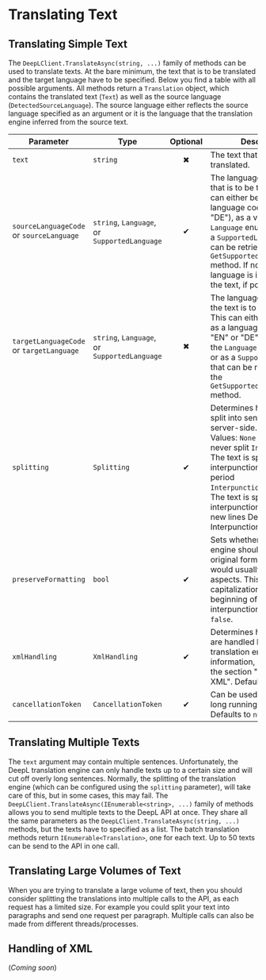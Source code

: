 # Translating Text

## Translating Simple Text

The `DeepLClient.TranslateAsync(string, ...)` family of methods can be used to translate texts. At the bare minimum, the text that is to be translated and the target language have to be specified. Below you find a table with all possible arguments. All methods return a `Translation` object, which contains the translated text (`Text`) as well as the source language (`DetectedSourceLanguage`). The source language either reflects the source language specified as an argument or it is the language that the translation engine inferred from the source text.

| Parameter | Type | Optional | Description |
|-----------|------|:--------:|-------------|
| `text` | `string` | ✖ | The text that is to be translated. |
| `sourceLanguageCode` or `sourceLanguage` | `string`, `Language`, or `SupportedLanguage` | ✔ | The language of the text that is to be translated. This can either be specified as a language code (e.g. "EN" or "DE"), as a value of the `Language` enumeration, or as a `SupportedLanguage` that can be retrieved from the `GetSupportedLanguagesAsync` method. If not specified, the language is inferred from the text, if possible. |
| `targetLanguageCode` or `targetLanguage` | `string`, `Language`, or `SupportedLanguage` | ✖ | The language into which the text is to be translated. This can either be specified as a language code (e.g. "EN" or "DE"), as a value of the `Language` enumeration, or as a `SupportedLanguage` that can be retrieved from the `GetSupportedLanguagesAsync` method. |
| `splitting` | `Splitting` | ✔ | Determines how the text is split into sentences on the server-side. Supported Values:  `None` - The text is never split `Interpunction` - The text is split at interpunction symbols like a period `InterpunctionAndNewLines` - The text is split at interpunction symbols and new lines  Defaults to InterpunctionAndNewLines. |
| `preserveFormatting` | `bool` | ✔ | Sets whether the translation engine should respect the original formatting, even if it would usually correct some aspects. This includes capitalization at the beginning of sentences and interpunction. Defaults to `false`. |
| `xmlHandling` | `XmlHandling` | ✔ | Determines how XML tags are handled by the translation engine. For more information, please refer to the section "Handling of XML". Defaults to `null`. |
| `cancellationToken` | `CancellationToken` | ✔ | Can be used to cancel a long running translation. Defaults to `null`. |

## Translating Multiple Texts

The `text` argument may contain multiple sentences. Unfortunately, the DeepL translation engine can only handle texts up to a certain size and will cut off overly long sentences. Normally, the splitting of the translation engine (which can be configured using the `splitting` parameter), will take care of this, but in some cases, this may fail. The `DeepLClient.TranslateAsync(IEnumerable<string>, ...)` family of methods allows you to send multiple texts to the DeepL API at once. They share all the same parameters as the `DeepLClient.TranslateAsync(string, ...)` methods, but the texts have to specified as a list. The batch translation methods return `IEnumerable<Translation>`, one for each text. Up to 50 texts can be send to the API in one call.

## Translating Large Volumes of Text

When you are trying to translate a large volume of text, then you should consider splitting the translations into multiple calls to the API, as each request has a limited size. For example you could split your text into paragraphs and send one request per paragraph. Multiple calls can also be made from different threads/processes.

## Handling of XML

(*Coming soon*)
